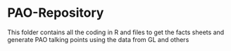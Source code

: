 # PAO-Repository
This folder contains all the coding in R and files to get the facts sheets and generate PAO talking points using the data from GL and others 
